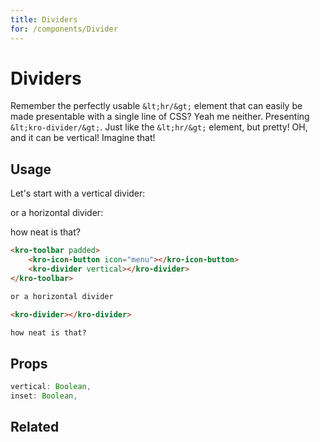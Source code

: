 ```yaml
---
title: Dividers
for: /components/Divider
---
```


# Dividers
Remember the perfectly usable `&lt;hr/&gt;` element that can easily be made presentable with a single line of CSS? Yeah me neither. Presenting `&lt;kro-divider/&gt;`.
Just like the `&lt;hr/&gt;` element, but pretty! OH, and it can be vertical! Imagine that!

## Usage

Let's start with a vertical divider:

<kro-toolbar class="divider-demo-toolbar" padded>
    <kro-button class="divider-demo-toolbar-button" icon="menu"></kro-button>
    <kro-divider vertical></kro-divider>
</kro-toolbar>

or a horizontal divider:

<kro-divider></kro-divider>

how neat is that?

<style>
    .divider-demo-toolbar {
        --kro-button-background: var(--kro-background);
    }
</style>

```html
<kro-toolbar padded>
    <kro-icon-button icon="menu"></kro-icon-button>
    <kro-divider vertical></kro-divider>
</kro-toolbar>

or a horizontal divider

<kro-divider></kro-divider>

how neat is that?
```

## Props

```ts
vertical: Boolean,
inset: Boolean,
```

## Related
<press-article-link title="Icons" subtitle="An icon is worth 41 words" to="/components/icon"></press-article-link>